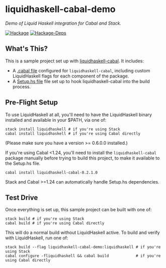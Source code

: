 # liquidhaskell-cabal-demo

*Demo of Liquid Haskell integration for Cabal and Stack.*

[![Hackage](https://img.shields.io/hackage/v/liquidhaskell-cabal-demo.svg)](https://hackage.haskell.org/package/liquidhaskell-cabal-demo)
[![Hackage-Deps](https://img.shields.io/hackage-deps/v/liquidhaskell-cabal-demo.svg)](http://packdeps.haskellers.com/feed?needle=liquidhaskell-cabal-demo)

## What's This?

This is a sample project set up with
[liquidhaskell-cabal](https://github.com/spinda/liquidhaskell-cabal). It includes:

- A [.cabal file](/liquidhaskell-cabal-demo) configured for `liquidhaskell-cabal`, including custom
  LiquidHaskell flags for each component of the package.
- A [Setup.hs file](/Setup.hs) file set up to hook liquidhaskell-cabal into the build process.

## Pre-Flight Setup

To use LiquidHaskell at all, you'll need to have the LiquidHaskell binary installed and available
in your $PATH, via one of:

```
stack install liquidhaskell # if you're using Stack
cabal install liquidhaskell # if you're using Cabal directly
```

(Please make sure you have a version &gt;= 0.6.0.0 installed.)

If you're using Cabal &lt;1.24, you'll need to install the `liquidhaskell-cabal` package manually
before trying to build this project, to make it available to the Setup.hs file.

```
cabal install liquidhaskell-cabal-0.2.1.0
```

Stack and Cabal &gt;=1.24 can automatically handle Setup.hs dependencies.

## Test Drive

Once everything is set up, this sample project can be built with one of:

```
stack build # if you're using Stack
cabal build # if you're using Cabal directly
```

This will do a normal build without LiquidHaskell active. To build and verify
with LiquidHaskell, run one of:

```
stack build --flag liquidhaskell-cabal-demo:liquidhaskell # if you're using Stack
cabal configure -fliquidhaskell && cabal build            # if you're using Cabal directly
```

